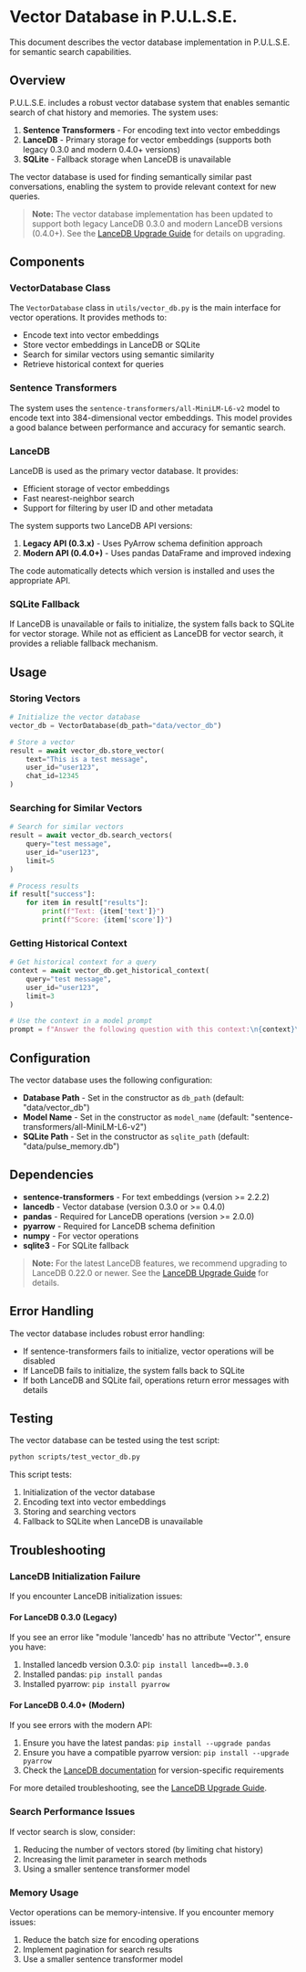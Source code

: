 # Vector Database in P.U.L.S.E.

This document describes the vector database implementation in P.U.L.S.E. for semantic search capabilities.

## Overview

P.U.L.S.E. includes a robust vector database system that enables semantic search of chat history and memories. The system uses:

1. **Sentence Transformers** - For encoding text into vector embeddings
2. **LanceDB** - Primary storage for vector embeddings (supports both legacy 0.3.0 and modern 0.4.0+ versions)
3. **SQLite** - Fallback storage when LanceDB is unavailable

The vector database is used for finding semantically similar past conversations, enabling the system to provide relevant context for new queries.

> **Note:** The vector database implementation has been updated to support both legacy LanceDB 0.3.0 and modern LanceDB versions (0.4.0+). See the [LanceDB Upgrade Guide](lancedb_upgrade.md) for details on upgrading.

## Components

### VectorDatabase Class

The `VectorDatabase` class in `utils/vector_db.py` is the main interface for vector operations. It provides methods to:

- Encode text into vector embeddings
- Store vector embeddings in LanceDB or SQLite
- Search for similar vectors using semantic similarity
- Retrieve historical context for queries

### Sentence Transformers

The system uses the `sentence-transformers/all-MiniLM-L6-v2` model to encode text into 384-dimensional vector embeddings. This model provides a good balance between performance and accuracy for semantic search.

### LanceDB

LanceDB is used as the primary vector database. It provides:

- Efficient storage of vector embeddings
- Fast nearest-neighbor search
- Support for filtering by user ID and other metadata

The system supports two LanceDB API versions:

1. **Legacy API (0.3.x)** - Uses PyArrow schema definition approach
2. **Modern API (0.4.0+)** - Uses pandas DataFrame and improved indexing

The code automatically detects which version is installed and uses the appropriate API.

### SQLite Fallback

If LanceDB is unavailable or fails to initialize, the system falls back to SQLite for vector storage. While not as efficient as LanceDB for vector search, it provides a reliable fallback mechanism.

## Usage

### Storing Vectors

```python
# Initialize the vector database
vector_db = VectorDatabase(db_path="data/vector_db")

# Store a vector
result = await vector_db.store_vector(
    text="This is a test message",
    user_id="user123",
    chat_id=12345
)
```

### Searching for Similar Vectors

```python
# Search for similar vectors
result = await vector_db.search_vectors(
    query="test message",
    user_id="user123",
    limit=5
)

# Process results
if result["success"]:
    for item in result["results"]:
        print(f"Text: {item['text']}")
        print(f"Score: {item['score']}")
```

### Getting Historical Context

```python
# Get historical context for a query
context = await vector_db.get_historical_context(
    query="test message",
    user_id="user123",
    limit=3
)

# Use the context in a model prompt
prompt = f"Answer the following question with this context:\n{context}\n\nQuestion: {query}"
```

## Configuration

The vector database uses the following configuration:

- **Database Path** - Set in the constructor as `db_path` (default: "data/vector_db")
- **Model Name** - Set in the constructor as `model_name` (default: "sentence-transformers/all-MiniLM-L6-v2")
- **SQLite Path** - Set in the constructor as `sqlite_path` (default: "data/pulse_memory.db")

## Dependencies

- **sentence-transformers** - For text embeddings (version >= 2.2.2)
- **lancedb** - Vector database (version 0.3.0 or >= 0.4.0)
- **pandas** - Required for LanceDB operations (version >= 2.0.0)
- **pyarrow** - Required for LanceDB schema definition
- **numpy** - For vector operations
- **sqlite3** - For SQLite fallback

> **Note:** For the latest LanceDB features, we recommend upgrading to LanceDB 0.22.0 or newer. See the [LanceDB Upgrade Guide](lancedb_upgrade.md) for details.

## Error Handling

The vector database includes robust error handling:

- If sentence-transformers fails to initialize, vector operations will be disabled
- If LanceDB fails to initialize, the system falls back to SQLite
- If both LanceDB and SQLite fail, operations return error messages with details

## Testing

The vector database can be tested using the test script:

```bash
python scripts/test_vector_db.py
```

This script tests:

1. Initialization of the vector database
2. Encoding text into vector embeddings
3. Storing and searching vectors
4. Fallback to SQLite when LanceDB is unavailable

## Troubleshooting

### LanceDB Initialization Failure

If you encounter LanceDB initialization issues:

#### For LanceDB 0.3.0 (Legacy)

If you see an error like "module 'lancedb' has no attribute 'Vector'", ensure you have:

1. Installed lancedb version 0.3.0: `pip install lancedb==0.3.0`
2. Installed pandas: `pip install pandas`
3. Installed pyarrow: `pip install pyarrow`

#### For LanceDB 0.4.0+ (Modern)

If you see errors with the modern API:

1. Ensure you have the latest pandas: `pip install --upgrade pandas`
2. Ensure you have a compatible pyarrow version: `pip install --upgrade pyarrow`
3. Check the [LanceDB documentation](https://lancedb.github.io/lancedb/) for version-specific requirements

For more detailed troubleshooting, see the [LanceDB Upgrade Guide](lancedb_upgrade.md).

### Search Performance Issues

If vector search is slow, consider:

1. Reducing the number of vectors stored (by limiting chat history)
2. Increasing the limit parameter in search methods
3. Using a smaller sentence transformer model

### Memory Usage

Vector operations can be memory-intensive. If you encounter memory issues:

1. Reduce the batch size for encoding operations
2. Implement pagination for search results
3. Use a smaller sentence transformer model
